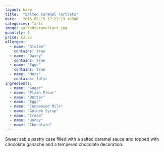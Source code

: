 ```yaml
---
layout: bake
title:  "Salted Caramel Tartlets"
date:   2016-05-15 17:22:23 +0000
categories: Tarts
image: saltedcarameltart.jpg
quantity: 1
price: €2.25
allergen:
  - name: "Gluten"
    contains: true
  - name: "Dairy"
    contains: true
  - name: "Eggs"
    contains: true
  - name: "Nuts"
    contains: false
ingredients:
  - name: "Sugar"
  - name: "Plain Flour"
  - name: "Butter"
  - name: "Eggs"
  - name: "Condensed Milk"
  - name: "Golden Syrup"
  - name: "Cream"
  - name: "Honey"
  - name: "Chocolate"
---
```

Sweet sable pastry case filled with a salted caramel sauce and topped with chocolate ganache and a tempered chocolate decoration.
